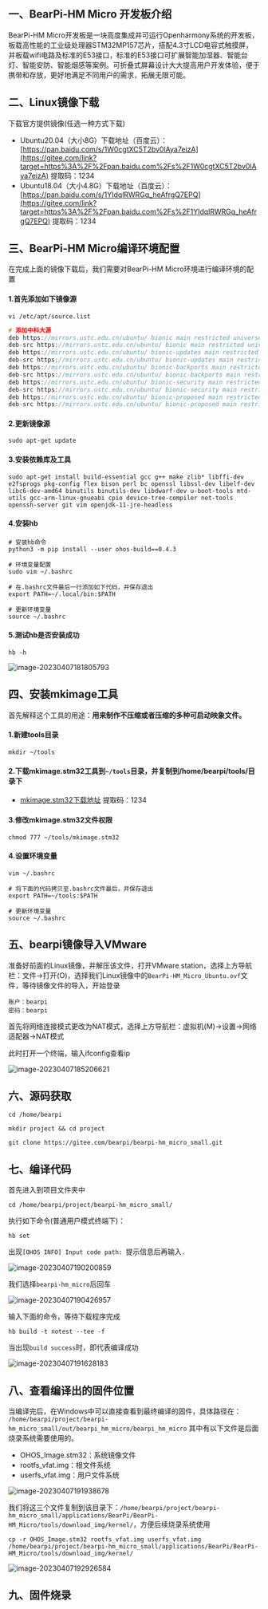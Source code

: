 ## 一、BearPi-HM Micro 开发板介绍

BearPi-HM Micro开发板是一块高度集成并可运行Openharmony系统的开发板，板载高性能的工业级处理器STM32MP157芯片，搭配4.3寸LCD电容式触摸屏，并板载wifi电路及标准的E53接口，标准的E53接口可扩展智能加湿器、智能台灯、智能安防、智能烟感等案例。可折叠式屏幕设计大大提高用户开发体验，便于携带和存放，更好地满足不同用户的需求，拓展无限可能。

## 二、Linux镜像下载

下载官方提供镜像(任选一种方式下载)

- Ubuntu20.04（大小8G）下载地址（百度云）：[https://pan.baidu.com/s/1W0cgtXC5T2bv0lAya7eizA](https://gitee.com/link?target=https%3A%2F%2Fpan.baidu.com%2Fs%2F1W0cgtXC5T2bv0lAya7eizA) 提取码：1234
- Ubuntu18.04（大小4.8G）下载地址（百度云）：[https://pan.baidu.com/s/1YIdqlRWRGq_heAfrgQ7EPQ](https://gitee.com/link?target=https%3A%2F%2Fpan.baidu.com%2Fs%2F1YIdqlRWRGq_heAfrgQ7EPQ) 提取码：1234

## 三、BearPi-HM Micro编译环境配置

在完成上面的镜像下载后，我们需要对BearPi-HM Micro环境进行编译环境的配置

#### 1.首先添加如下镜像源

```vi
vi /etc/apt/source.list
```

```c
# 添加中科大源
deb https://mirrors.ustc.edu.cn/ubuntu/ bionic main restricted universe multiverse
deb-src https://mirrors.ustc.edu.cn/ubuntu/ bionic main restricted universe multiverse
deb https://mirrors.ustc.edu.cn/ubuntu/ bionic-updates main restricted universe multiverse
deb-src https://mirrors.ustc.edu.cn/ubuntu/ bionic-updates main restricted universe multiverse
deb https://mirrors.ustc.edu.cn/ubuntu/ bionic-backports main restricted universe multiverse
deb-src https://mirrors.ustc.edu.cn/ubuntu/ bionic-backports main restricted universe multiverse
deb https://mirrors.ustc.edu.cn/ubuntu/ bionic-security main restricted universe multiverse
deb-src https://mirrors.ustc.edu.cn/ubuntu/ bionic-security main restricted universe multiverse
deb https://mirrors.ustc.edu.cn/ubuntu/ bionic-proposed main restricted universe multiverse
deb-src https://mirrors.ustc.edu.cn/ubuntu/ bionic-proposed main restricted universe multiverse
```

#### 2.更新镜像源

```
sudo apt-get update
```

#### 3.安装依赖库及工具

```
sudo apt-get install build-essential gcc g++ make zlib* libffi-dev e2fsprogs pkg-config flex bison perl bc openssl libssl-dev libelf-dev libc6-dev-amd64 binutils binutils-dev libdwarf-dev u-boot-tools mtd-utils gcc-arm-linux-gnueabi cpio device-tree-compiler net-tools openssh-server git vim openjdk-11-jre-headless
```

#### 4.安装hb

```
# 安装hb命令
python3 -m pip install --user ohos-build==0.4.3
```

```
# 环境变量配置
sudo vim ~/.bashrc

# 在.bashrc文件最后一行添加如下代码，并保存退出
export PATH=~/.local/bin:$PATH

# 更新环境变量
source ~/.bashrc
```

#### 5.测试hb是否安装成功

```
hb -h
```

![image-20230407181805793](https://raw.githubusercontent.com/kurisaW/picbed/main/img/202304071818214.png)

## 四、安装mkimage工具

首先解释这个工具的用途：**用来制作不压缩或者压缩的多种可启动映象文件。**

#### 1.新建tools目录

```
mkdir ~/tools
```

#### 2.下载mkimage.stm32工具到`~/tools`目录，并复制到/home/bearpi/tools/目录下

* [mkimage.stm32下载地址](https://pan.baidu.com/share/init?surl=T2O8luJ0-8g5ZZYdOvWfqQ) 提取码：1234

#### 3.修改mkimage.stm32文件权限

```
chmod 777 ~/tools/mkimage.stm32
```

#### 4.设置环境变量

```
vim ~/.bashrc

# 将下面的代码拷贝至.bashrc文件最后，并保存退出
export PATH=~/tools:$PATH

# 更新环境变量
source ~/.bashrc
```

## 五、bearpi镜像导入VMware

准备好前面的Linux镜像，并解压该文件，打开VMware station，选择上方导航栏：文件->打开(O)，选择我们Linux镜像中的`BearPi-HM_Micro_Ubuntu.ovf`文件，等待镜像文件的导入，开始登录

```
账户：bearpi
密码：bearpi
```

首先将网络连接模式更改为NAT模式，选择上方导航栏：虚拟机(M)->设置->网络适配器->NAT模式

此时打开一个终端，输入ifconfig查看ip

![image-20230407185206621](https://raw.githubusercontent.com/kurisaW/picbed/main/img/202304071852103.png)

## 六、源码获取

```
cd /home/bearpi

mkdir project && cd project

git clone https://gitee.com/bearpi/bearpi-hm_micro_small.git
```

## 七、编译代码

首先进入到项目文件夹中

```
cd /home/bearpi/project/bearpi-hm_micro_small/
```

执行如下命令(普通用户模式终端下)：

```
hb set
```

出现`[OHOS INFO] Input code path: `提示信息后再输入`.`

![image-20230407190200859](https://raw.githubusercontent.com/kurisaW/picbed/main/img/202304071902001.png)

我们选择`bearpi-hm_micro`后回车

![image-20230407190426957](https://raw.githubusercontent.com/kurisaW/picbed/main/img/202304071904137.png)

输入下面的命令，等待下载程序完成

```
hb build -t notest --tee -f
```

当出现`build success`时，即代表编译成功

![image-20230407191628183](https://raw.githubusercontent.com/kurisaW/picbed/main/img/202304071916323.png)

## 八、查看编译出的固件位置

当编译完后，在Windows中可以直接查看到最终编译的固件，具体路径在： `/home/bearpi/project/bearpi-hm_micro_small/out/bearpi_hm_micro/bearpi_hm_micro` 其中有以下文件是后面烧录系统需要使用的。

- OHOS_Image.stm32：系统镜像文件
- rootfs_vfat.img：根文件系统
- userfs_vfat.img：用户文件系统

![image-20230407191938678](https://raw.githubusercontent.com/kurisaW/picbed/main/img/202304071919790.png)

我们将这三个文件复制到该目录下：`/home/bearpi/project/bearpi-hm_micro_small/applications/BearPi/BearPi-HM_Micro/tools/download_img/kernel/`，方便后续烧录系统使用

```
cp -r OHOS_Image.stm32 rootfs_vfat.img userfs_vfat.img /home/bearpi/project/bearpi-hm_micro_small/applications/BearPi/BearPi-HM_Micro/tools/download_img/kernel/
```

![image-20230407192926584](https://raw.githubusercontent.com/kurisaW/picbed/main/img/202304071929824.png)

## 九、固件烧录
